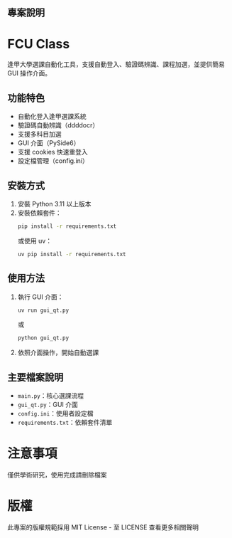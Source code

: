 ## 專案說明

# FCU Class

逢甲大學選課自動化工具，支援自動登入、驗證碼辨識、課程加選，並提供簡易 GUI 操作介面。

## 功能特色

-   自動化登入逢甲選課系統
-   驗證碼自動辨識（ddddocr）
-   支援多科目加選
-   GUI 介面（PySide6）
-   支援 cookies 快速重登入
-   設定檔管理（config.ini）

## 安裝方式

1. 安裝 Python 3.11 以上版本
2. 安裝依賴套件：
    ```bash
    pip install -r requirements.txt
    ```
    或使用 uv：
    ```bash
    uv pip install -r requirements.txt
    ```

## 使用方法

1. 執行 GUI 介面：
    ```bash
    uv run gui_qt.py
    ```
    或
    ```bash
    python gui_qt.py
    ```
2. 依照介面操作，開始自動選課

## 主要檔案說明

-   `main.py`：核心選課流程
-   `gui_qt.py`：GUI 介面
-   `config.ini`：使用者設定檔
-   `requirements.txt`：依賴套件清單

# 注意事項

僅供學術研究，使用完成請刪除檔案

# 版權

此專案的版權規範採用 MIT License - 至 LICENSE 查看更多相關聲明
